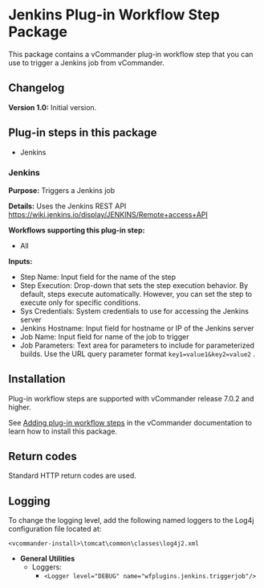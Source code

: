 # Jenkins Plug-in Workflow Step Package

This package contains a vCommander plug-in workflow step that you can use to trigger a Jenkins job from vCommander. 

## Changelog

**Version 1.0:** Initial version.

## Plug-in steps in this package
+ Jenkins

### Jenkins
**Purpose:** Triggers a Jenkins job 

**Details:** Uses the Jenkins REST API https://wiki.jenkins.io/display/JENKINS/Remote+access+API

**Workflows supporting this plug-in step:**

 * All

**Inputs:** 

* Step Name: Input field for the name of the step
* Step Execution: Drop-down that sets the step execution behavior. By default, steps execute automatically. However, you can set the step to execute only for specific conditions.
* Sys Credentials:  System credentials to use for accessing the Jenkins server
* Jenkins Hostname: Input field for hostname or IP of the Jenkins server
* Job Name: Input field for name of the job to trigger 
* Job Parameters: Text area for parameters to include for parameterized builds. Use the URL query parameter format `key1=value1&key2=value2` .

## Installation

Plug-in workflow steps are supported with vCommander release 7.0.2 and higher. 

See [Adding plug-in workflow steps](http://docs.embotics.com/vCommander/Using-Plug-In-WF-Steps.htm#Adding) in the vCommander documentation to learn how to install this package. 

## Return codes

Standard HTTP return codes are used.

## Logging
To change the logging level, add the following named loggers to the Log4j configuration file located at: 

`<vcommander-install>\tomcat\common\classes\log4j2.xml` 

+ **General Utilities**
    + Loggers:
      + `<Logger level="DEBUG" name="wfplugins.jenkins.triggerjob"/>`

